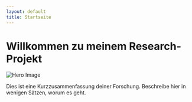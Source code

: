 ```yaml
---
layout: default
title: Startseite
---
```



# Willkommen zu meinem Research-Projekt


![Hero Image](/assets/hero.jpg)


Dies ist eine Kurzzusammenfassung deiner Forschung. Beschreibe hier in wenigen Sätzen, worum es geht.
